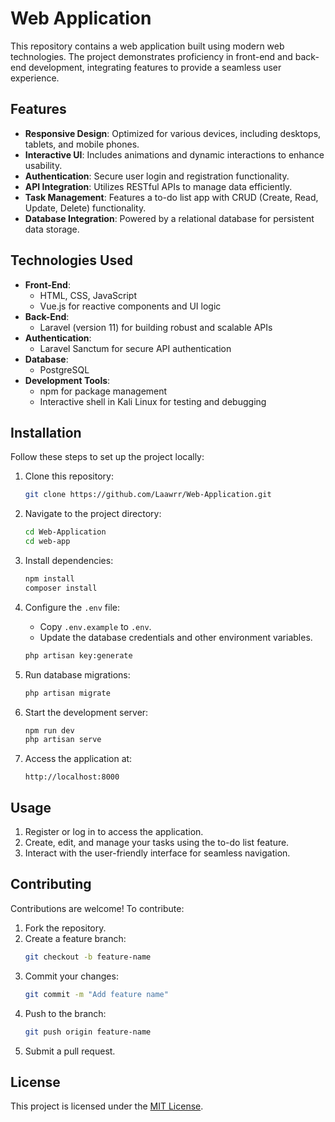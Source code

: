 # Web Application

This repository contains a web application built using modern web technologies. The project demonstrates proficiency in front-end and back-end development, integrating features to provide a seamless user experience.

## Features

- **Responsive Design**: Optimized for various devices, including desktops, tablets, and mobile phones.
- **Interactive UI**: Includes animations and dynamic interactions to enhance usability.
- **Authentication**: Secure user login and registration functionality.
- **API Integration**: Utilizes RESTful APIs to manage data efficiently.
- **Task Management**: Features a to-do list app with CRUD (Create, Read, Update, Delete) functionality.
- **Database Integration**: Powered by a relational database for persistent data storage.

## Technologies Used

- **Front-End**:  
  - HTML, CSS, JavaScript  
  - Vue.js for reactive components and UI logic  
- **Back-End**:  
  - Laravel (version 11) for building robust and scalable APIs  
- **Authentication**:  
  - Laravel Sanctum for secure API authentication  
- **Database**:  
  - PostgreSQL  
- **Development Tools**:  
  - npm for package management  
  - Interactive shell in Kali Linux for testing and debugging  

## Installation

Follow these steps to set up the project locally:

1. Clone this repository:
   ```bash
   git clone https://github.com/Laawrr/Web-Application.git
   ```
2. Navigate to the project directory:
   ```bash
   cd Web-Application
   cd web-app
   ```
3. Install dependencies:
   ```bash
   npm install
   composer install
   ```
4. Configure the `.env` file:
   - Copy `.env.example` to `.env`.
   - Update the database credentials and other environment variables.
   ```bash
   php artisan key:generate
   ```

5. Run database migrations:
   ```bash
   php artisan migrate
   ```

6. Start the development server:
   ```bash
   npm run dev
   php artisan serve
   ```

7. Access the application at:
   ```
   http://localhost:8000
   ```

## Usage

1. Register or log in to access the application.
2. Create, edit, and manage your tasks using the to-do list feature.
3. Interact with the user-friendly interface for seamless navigation.

## Contributing

Contributions are welcome! To contribute:  
1. Fork the repository.  
2. Create a feature branch:  
   ```bash
   git checkout -b feature-name
   ```  
3. Commit your changes:  
   ```bash
   git commit -m "Add feature name"
   ```  
4. Push to the branch:  
   ```bash
   git push origin feature-name
   ```  
5. Submit a pull request.

## License

This project is licensed under the [MIT License](LICENSE).
